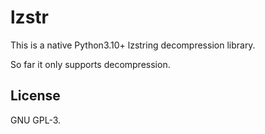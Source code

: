 # lzstr
This is a native Python3.10+ lzstring decompression library.

So far it only supports decompression.

## License
GNU GPL-3.
